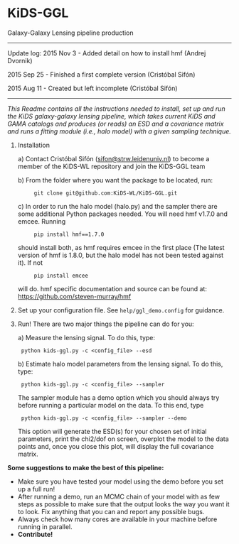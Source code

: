 # KiDS-GGL
Galaxy-Galaxy Lensing pipeline production

---
Update log:
2015 Nov 3 - Added detail on how to install hmf (Andrej Dvornik)

2015 Sep 25 - Finished a first complete version (Cristóbal Sifón)

2015 Aug 11 - Created but left incomplete (Cristóbal Sifón)

---

*This Readme contains all the instructions needed to install, set up and run
the KiDS galaxy-galaxy lensing pipeline, which takes current KiDS and GAMA
catalogs and produces (or reads) an ESD and a covariance matrix and runs a
fitting module (i.e., halo model) with a given sampling technique.*

1. Installation

    a) Contact Cristóbal Sifón (sifon@strw.leidenuniv.nl) to become a member
       of the KiDS-WL repository and join the KiDS-GGL team


    b) From the folder where you want the package to be located, run:

            git clone git@github.com:KiDS-WL/KiDS-GGL.git

    c) In order to run the halo model (halo.py) and the sampler there are some additional Python packages needed. You will need hmf v1.7.0 and emcee. Running
            
            pip install hmf==1.7.0
            
    should install both, as hmf requires emcee in the first place (The latest version of hmf is 1.8.0, but the halo model has not been tested against it). If not
    
            pip install emcee
            
    will do. hmf specific documentation and source can be found at: https://github.com/steven-murray/hmf

2. Set up your configuration file. See `help/ggl_demo.config` for guidance.

3. Run! There are two major things the pipeline can do for you:

    a) Measure the lensing signal. To do this, type:

        python kids-ggl.py -c <config_file> --esd

    b) Estimate halo model parameters from the lensing signal. To do this, type:

        python kids-ggl.py -c <config_file> --sampler

    The sampler module has a demo option which you should always try before running a particular model on the data. To this end, type

        python kids-ggl.py -c <config_file> --sampler --demo

    This option will generate the ESD(s) for your chosen set of initial parameters, print the chi2/dof on screen, overplot the model to the data points and, once you close this plot, will display the full covariance matrix.

**Some suggestions to make the best of this pipeline:**

- Make sure you have tested your model using the demo before you set up a full run!
- After running a demo, run an MCMC chain of your model with as few steps as possible to make sure that the output looks the way you want it to look. Fix anything that you can and report any possible bugs.
- Always check how many cores are available in your machine before running in parallel.
- **Contribute!**
